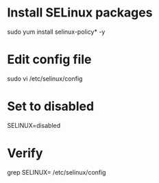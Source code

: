 # Install SELinux packages
sudo yum install selinux-policy* -y

# Edit config file
sudo vi /etc/selinux/config

# Set to disabled
SELINUX=disabled

# Verify
grep SELINUX= /etc/selinux/config

